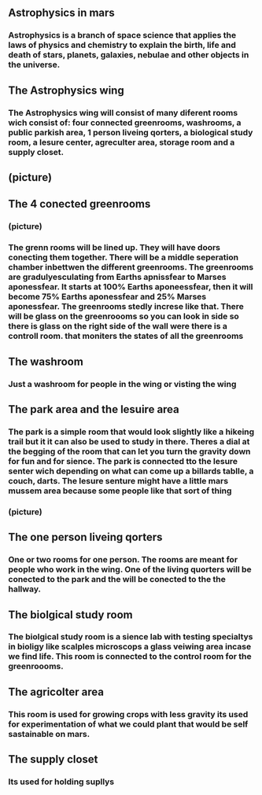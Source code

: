 ## Astrophysics in mars
### Astrophysics is a branch of space science that applies the laws of physics and chemistry to explain the birth, life and death of stars, planets, galaxies, nebulae and other objects in the universe. 

## The Astrophysics wing 
### The Astrophysics wing will consist of many diferent rooms wich consist of: four connected greenrooms, washrooms, a public parkish area, 1 person liveing qorters, a biological study room, a lesure center, agreculter area, storage room and a supply closet.
## (picture)

## The 4 conected greenrooms
### (picture)
### The grenn rooms will be lined up. They will have doors conecting them together. There will be a middle seperation chamber inbettwen the different greenrooms. The greenrooms are gradulyesculating from Earths apnissfear to Marses aponessfear. It starts at 100% Earths aponeessfear, then it will become 75% Earths aponessfear and 25% Marses aponessfear. The greenrooms stedly increse like that. There will be glass on the greenroooms so you can look in side so there is glass on the right side of the wall were there is a controll room. that moniters the states of all the greenrooms

## The washroom
### Just a washroom for people in the wing or visting the wing

## The park area and the lesuire area
### The park is a simple room that would look slightly like a hikeing trail but it it can also be used to study in there. Theres a dial at the begging of the room that can let you turn the gravity down for fun and for sience. The park is connected tto the lesure senter wich depending on what can come up a billards tablle, a couch, darts. The lesure senture might have a little mars mussem area because some people like that sort of thing
### (picture)

## The one person liveing qorters
### One or two rooms for one person. The rooms are meant for people who work in the wing. One of the living quorters will be conected to the park and the will be conected to the the hallway.

## The biolgical study room
### The biolgical study room is a sience lab with testing specialtys in bioligy like scalples microscops a glass veiwing area incase we find life. This room is connected to the control room for the greenroooms.

## The agricolter area
### This room is used for growing crops with less gravity its used for experimentation of what we could plant that would be self sastainable on mars.

## The supply closet
### Its used for holding supllys

